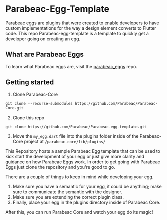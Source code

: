 # Parabeac-Egg-Template
Parabeac eggs are plugins that were created to enable developers to have custom implementations for the way a design element converts to Flutter code. This repo Parabeac-egg-template is a template to quickly get a developer going on creating an egg.

## What are Parabeac Eggs
To learn what Parabeac eggs are, visit the [parabeac_eggs](https://github.com/Parabeac/parabeac_eggs) repo.

## Getting started

1. Clone Parabeac-Core
```
git clone --recurse-submodules https://github.com/Parabeac/Parabeac-Core.git
```
2. Clone this repo
```
git clone https://github.com/Parabeac/Parabeac-egg-template.git
```
3. Move the `my_egg.dart` file into the plugins folder inside of the Parabeac-Core project at `/parabeac-core/lib/plugins/`

This Repository hosts a sample Parabeac Egg template that can be used to kick start the development of your egg or just give more clarity and guidance on how Parabeac Eggs work. In order to get going with Parabeac Eggs just clone the repository and you're good to go.

There are a couple of things to keep in mind while developing your egg.
1. Make sure you have a semantic for your egg, it could be anything; make sure to communicate the semantic with the designer.
2. Make sure you are extending the correct plugin class.
3. Finally, place your egg in the plugins directory inside of Parabeac Core.

After this, you can run Parabeac Core and watch your egg do its magic!
